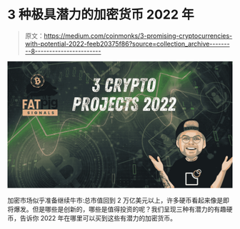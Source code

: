 # 3 种极具潜力的加密货币 2022 年

> 原文：<https://medium.com/coinmonks/3-promising-cryptocurrencies-with-potential-2022-feeb20375f86?source=collection_archive---------8----------------------->

![](img/7b027af500854be702fb01d3d4a9b398.png)

加密市场似乎准备继续牛市:总市值回到 2 万亿美元以上，许多硬币看起来像是即将爆发。但是哪些是创新的，哪些是值得投资的呢？我们呈现三种有潜力的有趣硬币，告诉你 2022 年在哪里可以买到这些有潜力的加密货币。